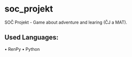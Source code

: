 # soc_projekt
SOČ Projekt - Game about adventure and learing (ČJ a MAT).
## Used Languages:
• RenPy
• Python
